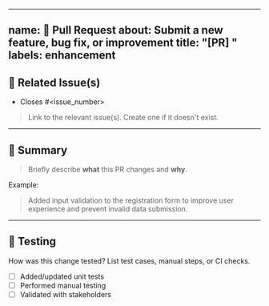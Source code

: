 <!-- Submit a new feature, bug fix, or improvement -->
---

name: 🚀 Pull Request
about: Submit a new feature, bug fix, or improvement
title: "[PR] <short summary>"
labels: enhancement
---

## 🔗 Related Issue(s)

- Closes #<issue_number>

> Link to the relevant issue(s). Create one if it doesn't exist.

---

## 📝 Summary

> Briefly describe **what** this PR changes and **why**.

Example:
> Added input validation to the registration form to improve user experience and prevent invalid data submission.

---

## 🧪 Testing

How was this change tested? List test cases, manual steps, or CI checks.

- [ ] Added/updated unit tests
- [ ] Performed manual testing
- [ ] Validated with stakeholders
